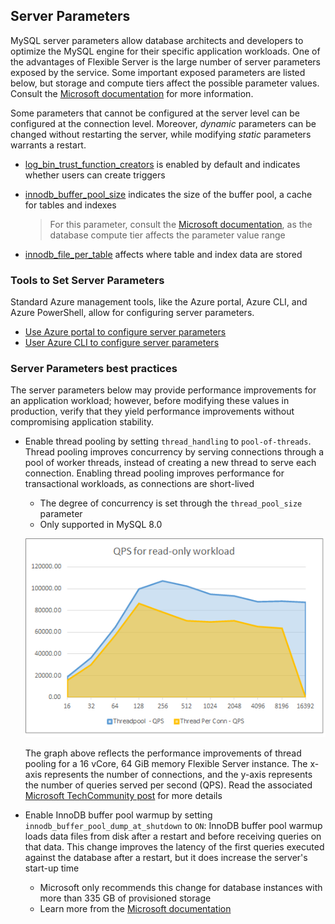 ## Server Parameters

MySQL server parameters allow database architects and developers to optimize the MySQL engine for their specific application workloads.
One of the advantages of Flexible Server is the large number of server parameters exposed by the service. Some important exposed parameters are listed below, but storage and compute tiers affect the possible parameter values. Consult the [Microsoft documentation](https://docs.microsoft.com/azure/mysql/flexible-server/concepts-server-parameters) for more information.

Some parameters that cannot be configured at the server level can be configured at the connection level. Moreover, *dynamic* parameters can be changed without restarting the server, while modifying *static* parameters warrants a restart.

- [log_bin_trust_function_creators](https://dev.mysql.com/doc/refman/8.0/en/replication-options-binary-log.html#sysvar_log_bin_trust_function_creators) is enabled by default and indicates whether users can create triggers

- [innodb_buffer_pool_size](https://dev.mysql.com/doc/refman/8.0/en/innodb-parameters.html#sysvar_innodb_buffer_pool_size) indicates the size of the buffer pool, a cache for tables and indexes

    > For this parameter, consult the [Microsoft documentation](https://docs.microsoft.com/azure/mysql/flexible-server/concepts-server-parameters), as the database compute tier affects the parameter value range

- [innodb_file_per_table](https://dev.mysql.com/doc/refman/8.0/en/innodb-parameters.html#sysvar_innodb_file_per_table) affects where table and index data are stored

### Tools to Set Server Parameters

Standard Azure management tools, like the Azure portal, Azure CLI, and Azure PowerShell, allow for configuring server parameters.

- [Use Azure portal to configure server parameters](https://docs.microsoft.com/azure/mysql/flexible-server/how-to-configure-server-parameters-portal)
- [User Azure CLI to configure server parameters](https://docs.microsoft.com/azure/mysql/flexible-server/how-to-configure-server-parameters-cli)

### Server Parameters best practices

The server parameters below may provide performance improvements for an application workload; however, before modifying these values in production, verify that they yield performance improvements without compromising application stability.

- Enable thread pooling by setting `thread_handling` to `pool-of-threads`. Thread pooling improves concurrency by serving connections through a pool of worker threads, instead of creating a new thread to serve each connection. Enabling thread pooling improves performance for transactional workloads, as connections are short-lived
  - The degree of concurrency is set through the `thread_pool_size` parameter
  - Only supported in MySQL 8.0

  ![This graph demonstrates the performance benefits of thread pooling for a Flexible Server instance.](./media/thread-pooling-performance.png "Performance benefits of thread pooling")

  The graph above reflects the performance improvements of thread pooling for a 16 vCore, 64 GiB memory Flexible Server instance. The x-axis represents the number of connections, and the y-axis represents the number of queries served per second (QPS). Read the associated [Microsoft TechCommunity post](https://techcommunity.microsoft.com/t5/azure-database-for-mysql-blog/achieve-up-to-a-50-performance-boost-in-azure-database-for-mysql/ba-p/2909691) for more details

- Enable InnoDB buffer pool warmup by setting `innodb_buffer_pool_dump_at_shutdown` to `ON`: InnoDB buffer pool warmup loads data files from disk after a restart and before receiving queries on that data. This change improves the latency of the first queries executed against the database after a restart, but it does increase the server's start-up time
  - Microsoft only recommends this change for database instances with more than 335 GB of provisioned storage
  - Learn more from the [Microsoft documentation](https://docs.microsoft.com/azure/mysql/concept-performance-best-practices)
